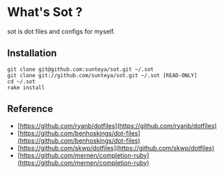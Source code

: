 # What's Sot ?

sot is dot files and configs for myself.

## Installation

	git clone git@github.com:sunteya/sot.git ~/.sot
	git clone git://github.com/sunteya/sot.git ~/.sot [READ-ONLY]
	cd ~/.sot
	rake install

## Reference

* [https://github.com/ryanb/dotfiles](https://github.com/ryanb/dotfiles)
* [https://github.com/benhoskings/dot-files](https://github.com/benhoskings/dot-files)
* [https://github.com/skwp/dotfiles](https://github.com/skwp/dotfiles)
* [https://github.com/mernen/completion-ruby](https://github.com/mernen/completion-ruby)